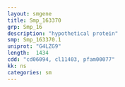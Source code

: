 ```yaml
---
layout: smgene
title: Smp_163370
grp: Smp_16
description: "hypothetical protein"
smp: Smp_163370.1
uniprot: "G4LZG9"
length:  1434
cdd: "cd06094, cl11403, pfam00077"
kk: ns
categories: sm
---
```


